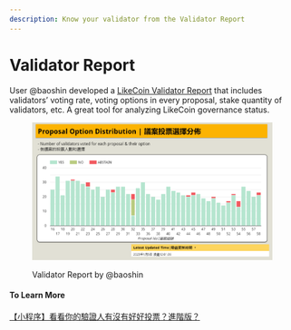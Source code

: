 ```yaml
---
description: Know your validator from the Validator Report
---
```


# Validator Report

User @baoshin developed a [LikeCoin Validator Report](https://datastudio.google.com/u/0/reporting/030ee2ed-d8b5-4cda-93fd-acdc4f346561/page/p\_pbb9skc0rc?s=kHOl5P2N7i0) that includes validators’ voting rate, voting options in every proposal, stake quantity of validators, etc. A great tool for analyzing LikeCoin governance status.

<figure><img src="../../../.gitbook/assets/validators-report.png" alt=""><figcaption><p>Validator Report by @baoshin</p></figcaption></figure>

#### To Learn More

[【小程序】看看你的驗證人有沒有好好投票？進階版？](https://matters.news/@baoshin/239800)
